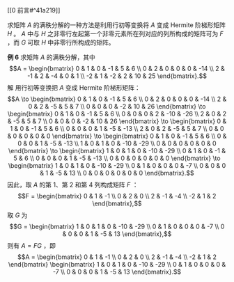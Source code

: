 [[0 前言#^41a219]]

求矩阵 $A$ 的满秩分解的一种方法是利用行初等变换将 $A$ 变成 Hermite 阶梯形矩阵 $H$ 。 $A$ 中与 $H$ 之非零行左起第一个非零元素所在列对应的列所构成的矩阵可为 $F$ ，而 $G$ 可取 $H$ 中非零行所构成的矩阵。 

**例 6** 求矩阵 $A$ 的满秩分解，其中  $$A = \begin{bmatrix} 0 & 1 & 0 & -1 & 5 & 6 \\ 0 & 2 & 0 & 0 & 0 & -14 \\ 2 & -1 & 2 & -4 & 0 & 1 \\ -2 & 1 & -2 & 2 & 10 & 25 \end{bmatrix}.$$  解 用行初等变换把 $A$ 变成 Hermite 阶梯形矩阵：  $$A \to \begin{bmatrix} 0 & 1 & 0 & -1 & 5 & 6 \\ 0 & 2 & 0 & 0 & 0 & -14 \\ 2 & 0 & 2 & -5 & 5 & 7 \\ 0 & 0 & 0 & -2 & 10 & 26 \end{bmatrix} \to \begin{bmatrix} 0 & 1 & 0 & -1 & 5 & 6 \\ 0 & 0 & 0 & 2 & -10 & -26 \\ 2 & 0 & 2 & -5 & 5 & 7 \\ 0 & 0 & 0 & -2 & 10 & 26 \end{bmatrix} \to \begin{bmatrix} 0 & 1 & 0 & -1 & 5 & 6 \\ 0 & 0 & 0 & 1 & -5 & -13 \\ 2 & 0 & 2 & -5 & 5 & 7 \\ 0 & 0 & 0 & 0 & 0 & 0 \end{bmatrix} \to \begin{bmatrix} 0 & 1 & 0 & -1 & 5 & 6 \\ 0 & 0 & 0 & 1 & -5 & -13 \\ 1 & 0 & 1 & 0 & -10 & -29 \\ 0 & 0 & 0 & 0 & 0 & 0 \end{bmatrix} \to \begin{bmatrix} 1 & 0 & 1 & 0 & -10 & -29 \\ 0 & 1 & 0 & -1 & 5 & 6 \\ 0 & 0 & 0 & 1 & -5 & -13 \\ 0 & 0 & 0 & 0 & 0 & 0 \end{bmatrix} \to \begin{bmatrix} 1 & 0 & 1 & 0 & -10 & -29 \\ 0 & 1 & 0 & 0 & 0 & -7 \\ 0 & 0 & 0 & 1 & -5 & 13 \\ 0 & 0 & 0 & 0 & 0 & 0 \end{bmatrix}.$$  因此，取 $A$ 的第 1、第 2 和第 4 列构成矩阵 $F$ ：  $$F = \begin{bmatrix} 0 & 1 & -1 \\ 0 & 2 & 0 \\ 2 & -1 & -4 \\ -2 & 1 & 2 \end{bmatrix},$$  取 $G$ 为  $$G = \begin{bmatrix} 1 & 0 & 1 & 0 & -10 & -29 \\ 0 & 1 & 0 & 0 & 0 & -7 \\ 0 & 0 & 0 & 1 & -5 & 13 \end{bmatrix},$$  则有 $A = FG$ ，即  $$A = \begin{bmatrix} 0 & 1 & -1 \\ 0 & 2 & 0 \\ 2 & -1 & -4 \\ -2 & 1 & 2 \end{bmatrix} \begin{bmatrix} 1 & 0 & 1 & 0 & -10 & -29 \\ 0 & 1 & 0 & 0 & 0 & -7 \\ 0 & 0 & 0 & 1 & -5 & 13 \end{bmatrix}.$$ 